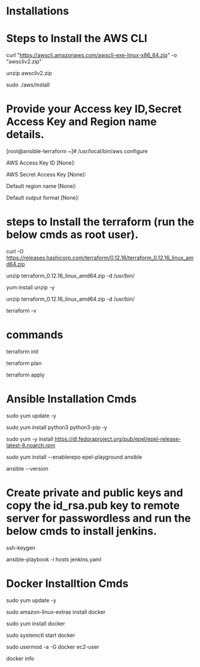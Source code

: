 # Installations

# Steps to Install the AWS CLI 

curl "https://awscli.amazonaws.com/awscli-exe-linux-x86_64.zip" -o "awscliv2.zip"

unzip awscliv2.zip

sudo ./aws/install

# Provide your Access key ID,Secret Access Key and Region name details. 

[root@ansible-terraform ~]# /usr/local/bin/aws configure

AWS Access Key ID [None]:

AWS Secret Access Key [None]:

Default region name [None]:

Default output format [None]:

# steps to Install the terraform (run the below cmds as root user).

curl -O https://releases.hashicorp.com/terraform/0.12.16/terraform_0.12.16_linux_amd64.zip

unzip terraform_0.12.16_linux_amd64.zip -d /usr/bin/

yum install unzip -y

unzip terraform_0.12.16_linux_amd64.zip -d /usr/bin/

terraform -v

# commands

terraform init

terraform plan

terraform apply


# Ansible Installation Cmds

sudo yum update -y

sudo yum install python3 python3-pip -y

sudo yum -y install https://dl.fedoraproject.org/pub/epel/epel-release-latest-8.noarch.rpm

sudo yum install  --enablerepo epel-playground  ansible

ansible --version


# Create private and public keys and copy the id_rsa.pub key to remote server for passwordless and run the below cmds to install jenkins.

ssh-keygen

ansible-playbook -i hosts jenkins.yaml


# Docker Installtion Cmds

sudo yum update -y

sudo amazon-linux-extras install docker

sudo yum install docker

sudo systemctl start docker

sudo usermod -a -G docker ec2-user

docker info

